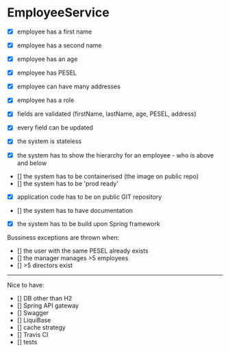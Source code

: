 # EmployeeService

- [x] employee has a first name
- [x] employee has a second name
- [x] employee has an age
- [x] employee has PESEL
- [x] employee can have many addresses
- [x] employee has a role

- [x] fields are validated (firstName, lastName, age, PESEL, address)
- [x] every field can be updated
- [x] the system is stateless

- [x] the system has to show the hierarchy for an employee - who is above and below
- [] the system has to be containerised (the image on public repo)
- [] the system has to be 'prod ready'
- [x] application code has to be on public GIT repository
- [] the system has to have documentation 
- [x] the system has to be build upon Spring framework

Bussiness exceptions are thrown when:
- [] the user with the same PESEL already exists
- [] the manager manages >5 employees
- [] >5 directors exist

--- 

Nice to have:
- [] DB other than H2
- [] Spring API gateway
- [] Swagger
- [] LiquiBase
- [] cache strategy
- [] Travis CI
- [] tests
